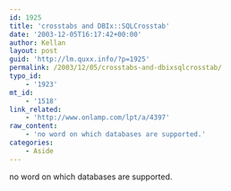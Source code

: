 ```yaml
---
id: 1925
title: 'crosstabs and DBIx::SQLCrosstab'
date: '2003-12-05T16:17:42+00:00'
author: Kellan
layout: post
guid: 'http://lm.quxx.info/?p=1925'
permalink: /2003/12/05/crosstabs-and-dbixsqlcrosstab/
typo_id:
    - '1923'
mt_id:
    - '1518'
link_related:
    - 'http://www.onlamp.com/lpt/a/4397'
raw_content:
    - 'no word on which databases are supported.'
categories:
    - Aside
---
```


no word on which databases are supported.